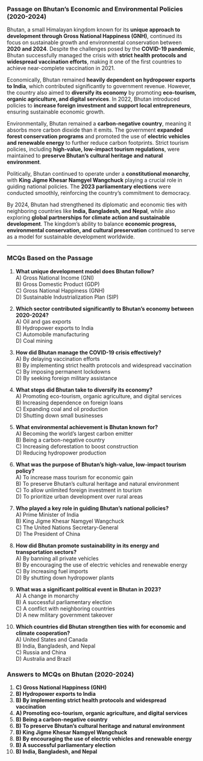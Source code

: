 ### **Passage on Bhutan’s Economic and Environmental Policies (2020-2024)**  

Bhutan, a small Himalayan kingdom known for its **unique approach to development through   Gross National Happiness (GNH)**, continued its focus on sustainable growth and environmental conservation between **2020 and 2024**. Despite the challenges posed by the **COVID-19 pandemic**, Bhutan successfully managed the crisis with **strict health protocols and widespread vaccination efforts**, making it one of the first countries to achieve near-complete vaccination in 2021.  
     
Economically, Bhutan remained **heavily dependent on hydropower exports to India**, which contributed significantly to government revenue. However, the country also aimed to **diversify its economy** by promoting **eco-tourism, organic agriculture, and digital services**. In 2022, Bhutan introduced policies to **increase foreign investment and support local entrepreneurs**, ensuring sustainable economic growth.                             
      
Environmentally, Bhutan remained a **carbon-negative country**, meaning it absorbs more carbon dioxide than it emits. The government **expanded forest conservation programs** and promoted the use of **electric vehicles and renewable energy** to further reduce carbon footprints. Strict tourism policies, including **high-value, low-impact tourism regulations**, were maintained to **preserve Bhutan’s cultural heritage and natural environment**.  

Politically, Bhutan continued to operate under a **constitutional monarchy**, with **King Jigme Khesar Namgyel Wangchuck** playing a crucial role in guiding national policies. The **2023 parliamentary elections** were conducted smoothly, reinforcing the country’s commitment to democracy.  

By 2024, Bhutan had strengthened its diplomatic    and economic ties with neighboring countries like **India, Bangladesh, and Nepal**, while also exploring **global partnerships for climate action and sustainable development**. The kingdom’s ability to balance **economic progress, environmental conservation, and cultural preservation** continued to serve as a model for sustainable development worldwide.  

---

### **MCQs Based on the Passage**  

1. **What unique development model does Bhutan follow?**  
   A) Gross National Income (GNI)  
   B) Gross Domestic Product (GDP)  
   C) Gross National Happiness (GNH)  
   D) Sustainable Industrialization Plan (SIP)  

2. **Which sector contributed significantly to Bhutan’s economy between 2020-2024?**  
   A) Oil and gas exports  
   B) Hydropower exports to India  
   C) Automobile manufacturing  
   D) Coal mining  

3. **How did Bhutan manage the COVID-19 crisis effectively?**  
   A) By delaying vaccination efforts  
   B) By implementing strict health protocols and widespread vaccination  
   C) By imposing permanent lockdowns  
   D) By seeking foreign military assistance  

4. **What steps did Bhutan take to diversify its economy?**  
   A) Promoting eco-tourism, organic agriculture, and digital services  
   B) Increasing dependence on foreign loans  
   C) Expanding coal and oil production  
   D) Shutting down small businesses  

5. **What environmental achievement is Bhutan known for?**  
   A) Becoming the world’s largest carbon emitter  
   B) Being a carbon-negative country  
   C) Increasing deforestation to boost construction  
   D) Reducing hydropower production  

6. **What was the purpose of Bhutan’s high-value, low-impact tourism policy?**  
   A) To increase mass tourism for economic gain  
   B) To preserve Bhutan’s cultural heritage and natural environment  
   C) To allow unlimited foreign investment in tourism  
   D) To prioritize urban development over rural areas  

7. **Who played a key role in guiding Bhutan’s national policies?**  
   A) Prime Minister of India  
   B) King Jigme Khesar Namgyel Wangchuck  
   C) The United Nations Secretary-General  
   D) The President of China  

8. **How did Bhutan promote sustainability in its energy and transportation sectors?**  
   A) By banning all private vehicles  
   B) By encouraging the use of electric vehicles and renewable energy  
   C) By increasing fuel imports  
   D) By shutting down hydropower plants  

9. **What was a significant political event in Bhutan in 2023?**  
   A) A change in monarchy  
   B) A successful parliamentary election  
   C) A conflict with neighboring countries  
   D) A new military government takeover  

10. **Which countries did Bhutan strengthen ties with for economic and climate cooperation?**  
   A) United States and Canada  
   B) India, Bangladesh, and Nepal  
   C) Russia and China  
   D) Australia and Brazil  

### **Answers to MCQs on Bhutan (2020-2024)**  

1. **C) Gross National Happiness (GNH)**  
2. **B) Hydropower exports to India**  
3. **B) By implementing strict health protocols and widespread vaccination**  
4. **A) Promoting eco-tourism, organic agriculture, and digital services**  
5. **B) Being a carbon-negative country**  
6. **B) To preserve Bhutan’s cultural heritage and natural environment**  
7. **B) King Jigme Khesar Namgyel Wangchuck**  
8. **B) By encouraging the use of electric vehicles and renewable energy**  
9. **B) A successful parliamentary election**  
10. **B) India, Bangladesh, and Nepal**  

